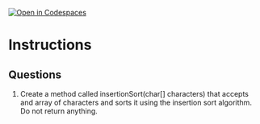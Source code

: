 [![Open in Codespaces](https://classroom.github.com/assets/launch-codespace-2972f46106e565e64193e422d61a12cf1da4916b45550586e14ef0a7c637dd04.svg)](https://classroom.github.com/open-in-codespaces?assignment_repo_id=19008526)
# Instructions  

  ## Questions
1. Create a method called insertionSort(char[] characters) that accepts and array of characters and sorts it using the insertion sort algorithm. Do not return anything.
